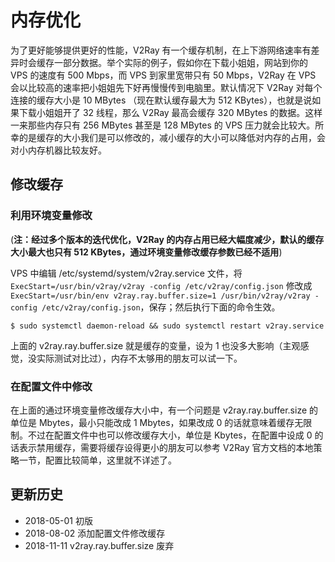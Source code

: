 # 内存优化

为了更好能够提供更好的性能，V2Ray 有一个缓存机制，在上下游网络速率有差异时会缓存一部分数据。举个实际的例子，假如你在下载小姐姐，网站到你的 VPS 的速度有 500 Mbps，而 VPS 到家里宽带只有 50 Mbps，V2Ray 在 VPS 会以比较高的速率把小姐姐先下好再慢慢传到电脑里。默认情况下 V2Ray 对每个连接的缓存大小是 10 MBytes （现在默认缓存最大为 512 KBytes），也就是说如果下载小姐姐开了 32 线程，那么 V2Ray 最高会缓存 320 MBytes 的数据。这样一来那些内存只有 256 MBytes 甚至是 128 MBytes 的 VPS 压力就会比较大。所幸的是缓存的大小我们是可以修改的，减小缓存的大小可以降低对内存的占用，会对小内存机器比较友好。

## 修改缓存

### 利用环境变量修改

(**注：经过多个版本的迭代优化，V2Ray 的内存占用已经大幅度减少，默认的缓存大小最大也只有 512 KBytes，通过环境变量修改缓存参数已经不适用**)

VPS 中编辑 /etc/systemd/system/v2ray.service 文件，将 `ExecStart=/usr/bin/v2ray/v2ray -config /etc/v2ray/config.json` 修改成 `ExecStart=/usr/bin/env v2ray.ray.buffer.size=1 /usr/bin/v2ray/v2ray -config /etc/v2ray/config.json`，保存；然后执行下面的命令生效。
```
$ sudo systemctl daemon-reload && sudo systemctl restart v2ray.service
```
上面的 v2ray.ray.buffer.size 就是缓存的变量，设为 1 也没多大影响（主观感觉，没实际测试对比过），内存不太够用的朋友可以试一下。

### 在配置文件中修改

在上面的通过环境变量修改缓存大小中，有一个问题是 v2ray.ray.buffer.size 的单位是 Mbytes，最小只能改成 1 Mbytes，如果改成 0 的话就意味着缓存无限制。不过在配置文件中也可以修改缓存大小，单位是 Kbytes，在配置中设成 0 的话表示禁用缓存，需要将缓存设得更小的朋友可以参考 V2Ray 官方文档的本地策略一节，配置比较简单，这里就不详述了。

## 更新历史

- 2018-05-01 初版
- 2018-08-02 添加配置文件修改缓存
- 2018-11-11 v2ray.ray.buffer.size 废弃
